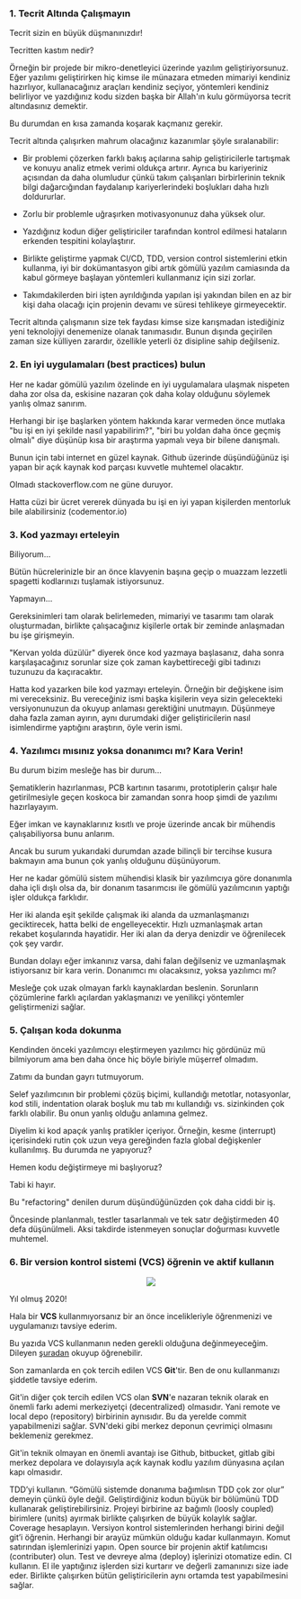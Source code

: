 

### **1. Tecrit Altında Çalışmayın**

Tecrit sizin en büyük düşmanınızdır!

Tecritten kastım nedir?

Örneğin bir projede bir mikro-denetleyici üzerinde yazılım geliştiriyorsunuz. Eğer yazılımı geliştirirken hiç kimse ile münazara etmeden mimariyi kendiniz hazırlıyor, kullanacağınız araçları kendiniz seçiyor, yöntemleri kendiniz belirliyor ve yazdığınız kodu sizden başka bir Allah'ın kulu görmüyorsa tecrit altındasınız demektir.

Bu durumdan en kısa zamanda koşarak kaçmanız gerekir.

Tecrit altında çalışırken mahrum olacağınız kazanımlar şöyle sıralanabilir:

- Bir problemi çözerken farklı bakış açılarına sahip geliştiricilerle tartışmak ve konuyu analiz etmek verimi oldukça artırır. Ayrıca bu kariyeriniz açısından da daha olumludur çünkü takım çalışanları birbirlerinin teknik bilgi dağarcığından faydalanıp kariyerlerindeki boşlukları daha hızlı doldururlar.

- Zorlu bir problemle uğraşırken motivasyonunuz daha yüksek olur.

- Yazdığınız kodun diğer geliştiriciler tarafından kontrol edilmesi hataların erkenden tespitini kolaylaştırır.

- Birlikte geliştirme yapmak CI/CD, TDD, version control sistemlerini etkin kullanma, iyi bir dokümantasyon gibi artık gömülü yazılım camiasında da kabul görmeye başlayan yöntemleri kullanmanız için sizi zorlar.

- Takımdakilerden biri işten ayrıldığında yapılan işi yakından bilen en az bir kişi daha olacağı için projenin devamı ve süresi tehlikeye girmeyecektir.

Tecrit altında çalışmanın size tek faydası kimse size karışmadan istediğiniz yeni teknolojiyi denemenize olanak tanımasıdır. Bunun dışında geçirilen zaman size külliyen zarardır, özellikle yeterli öz disipline sahip değilseniz.

### **2. En iyi uygulamaları (best practices) bulun**

Her ne kadar gömülü yazılım özelinde en iyi uygulamalara ulaşmak nispeten daha zor olsa da, eskisine nazaran çok daha kolay olduğunu söylemek yanlış olmaz sanırım.

Herhangi bir işe başlarken yöntem hakkında karar vermeden önce mutlaka "bu işi en iyi şekilde nasıl yapabilirim?", "biri bu yoldan daha önce geçmiş olmalı" diye düşünüp kısa bir araştırma yapmalı veya bir bilene danışmalı.

Bunun için tabi internet en güzel kaynak. Github üzerinde düşündüğünüz işi yapan bir açık kaynak kod parçası kuvvetle muhtemel olacaktır.

Olmadı stackoverflow.com ne güne duruyor.

Hatta cüzi bir ücret vererek dünyada bu işi en iyi yapan kişilerden mentorluk bile alabilirsiniz (codementor.io)

### **3. Kod yazmayı erteleyin**

Biliyorum...

Bütün hücrelerinizle bir an önce klavyenin başına geçip o muazzam lezzetli spagetti kodlarınızı tuşlamak istiyorsunuz.

Yapmayın...

Gereksinimleri tam olarak belirlemeden, mimariyi ve tasarımı tam olarak oluşturmadan, birlikte çalışacağınız kişilerle ortak bir zeminde anlaşmadan bu işe girişmeyin.

"Kervan yolda düzülür" diyerek önce kod yazmaya başlasanız, daha sonra karşılaşacağınız sorunlar size çok zaman kaybettireceği gibi tadınızı tuzunuzu da kaçıracaktır.

Hatta kod yazarken bile kod yazmayı erteleyin. Örneğin bir değişkene isim mi vereceksiniz. Bu vereceğiniz ismi başka kişilerin veya sizin gelecekteki versiyonunuzun da okuyup anlaması gerektiğini unutmayın. Düşünmeye daha fazla zaman ayırın, aynı durumdaki diğer geliştiricilerin nasıl isimlendirme yaptığını araştırın, öyle verin ismi.

### **4. Yazılımcı mısınız yoksa donanımcı mı? Kara Verin!**

Bu durum bizim mesleğe has bir durum...

Şematiklerin hazırlanması, PCB kartının tasarımı, prototiplerin çalışır hale getirilmesiyle geçen koskoca bir zamandan sonra hoop şimdi de yazılımı hazırlayayım.

Eğer imkan ve kaynaklarınız kısıtlı ve proje üzerinde ancak bir mühendis çalışabiliyorsa bunu anlarım.

Ancak bu surum yukarıdaki durumdan azade bilinçli bir tercihse kusura bakmayın ama bunun çok yanlış olduğunu düşünüyorum.

Her ne kadar gömülü sistem mühendisi klasik bir yazılımcıya göre donanımla daha içli dışlı olsa da, bir donanım tasarımcısı ile gömülü yazılımcının yaptığı işler oldukça farklıdır.

Her iki alanda eşit şekilde çalışmak iki alanda da uzmanlaşmanızı geciktirecek, hatta belki de engelleyecektir. Hızlı uzmanlaşmak artan rekabet koşularında hayatidir. Her iki alan da derya denizdir ve öğrenilecek çok şey vardır.

Bundan dolayı eğer imkanınız varsa, dahi falan değilseniz ve uzmanlaşmak istiyorsanız bir kara verin. Donanımcı mı olacaksınız, yoksa yazılımcı mı?

Mesleğe çok uzak olmayan farklı kaynaklardan beslenin. Sorunların çözümlerine farklı açılardan yaklaşmanızı ve yenilikçi yöntemler geliştirmenizi sağlar.

### **5. Çalışan koda dokunma**

Kendinden önceki yazılımcıyı eleştirmeyen yazılımcı hiç gördünüz mü bilmiyorum ama ben daha önce hiç böyle biriyle müşerref olmadım.

Zatımı da bundan gayrı tutmuyorum.

Selef yazılımcının bir problemi çözüş biçimi, kullandığı metotlar, notasyonlar, kod stili, indentation olarak boşluk mu tab mı kullandığı vs. sizinkinden çok farklı olabilir. Bu onun yanlış olduğu anlamına gelmez.

Diyelim ki kod apaçık yanlış pratikler içeriyor. Örneğin, kesme (interrupt) içerisindeki rutin çok uzun veya gereğinden fazla global değişkenler kullanılmış. Bu durumda ne yapıyoruz?

Hemen kodu değiştirmeye mi başlıyoruz?

Tabi ki hayır.

Bu "refactoring" denilen durum düşündüğünüzden çok daha ciddi bir iş. 

Öncesinde planlanmalı, testler tasarlanmalı ve tek satır değiştirmeden 40 defa düşünülmeli. Aksi takdirde istenmeyen sonuçlar doğurması kuvvetle muhtemel.

### **6. Bir version kontrol sistemi (VCS) öğrenin ve aktif kullanın**
<div style="text-align:center">
  <img src="https://git-scm.com/images/logo@2x.png" />
</div>

Yıl olmuş 2020!

Hala bir **VCS** kullanmıyorsanız bir an önce incelikleriyle öğrenmenizi ve uygulamanızı tavsiye ederim.

Bu yazıda VCS kullanmanın neden gerekli olduğuna değinmeyeceğim. Dileyen [şuradan](https://www.atlassian.com/git/tutorials/what-is-version-control) okuyup öğrenebilir.

Son zamanlarda en çok tercih edilen VCS **Git**'tir. Ben de onu kullanmanızı şiddetle tavsiye ederim.

Git'in diğer çok tercih edilen VCS olan **SVN**'e nazaran teknik olarak en önemli farkı ademi merkeziyetçi (decentralized) olmasıdır. Yani remote ve local depo (repository) birbirinin aynısıdır. Bu da yerelde commit yapabilmenizi sağlar. SVN'deki gibi merkez deponun çevrimiçi olmasını beklemeniz gerekmez.

Git'in teknik olmayan en önemli avantajı ise Github, bitbucket, gitlab gibi merkez depolara ve dolayısıyla açık kaynak kodlu yazılım dünyasına açılan kapı olmasıdır.


TDD’yi kullanın. “Gömülü sistemde donanıma bağımlısın TDD çok zor olur” demeyin çünkü öyle değil. Geliştirdiğiniz kodun büyük bir bölümünü TDD kullanarak geliştirebilirsiniz. Projeyi birbirine az bağımlı (loosly coupled) birimlere (units) ayırmak birlikte çalışırken de büyük kolaylık sağlar. Coverage hesaplayın.
Versiyon kontrol sistemlerinden herhangi birini değil git’i öğrenin. Herhangi bir arayüz mümkün olduğu kadar kullanmayın. Komut satırından işlemlerinizi yapın.
Open source bir projenin aktif katılımcısı (contributer) olun. 
Test ve devreye alma (deploy) işlerinizi otomatize edin. CI kullanın. El ile yaptığınız işlerden sizi kurtarır ve değerli zamanınızı size iade eder. Birlikte çalışırken bütün geliştiricilerin aynı ortamda test yapabilmesini sağlar.
